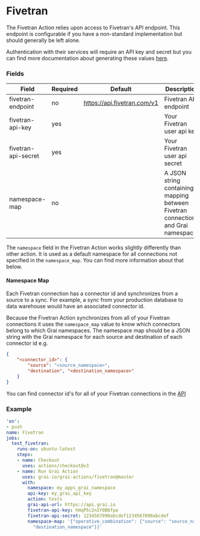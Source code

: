 # Fivetran

The Fivetran Action relies upon access to Fivetran's API endpoint. 
This endpoint is configurable if you have a non-standard implementation but should generally be left alone.

Authentication with their services will require an API key and secret but you can find more documentation about generating these values [here](https://fivetran.com/docs/rest-api/getting-started#instructions).

### Fields

<!-- Fields Sentinel Section -->

| Field | Required | Default | Description |
|-----|-----|-----|-----|
| fivetran-endpoint | no | https://api.fivetran.com/v1 | Fivetran API endpoint |
| fivetran-api-key | yes |  | Your Fivetran user api key |
| fivetran-api-secret | yes |  | Your Fivetran user api secret |
| namespace-map | no |  | A JSON string containing a mapping between Fivetran connections and Grai namespaces |


<!-- Fields Sentinel Section -->

The `namespace` field in the Fivetran Action works slightly differently than other action.
It is used as a default namespace for all connections not specified in the `namespace_map`. 
You can find more information about that below.


#### Namespace Map

Each Fivetran connection has a connector id and synchronizes from a source to a sync. 
For example, a sync from your production database to data warehouse would have an associated connector id.

Because the Fivetran Action synchronizes from all of your Fivetran connections it uses the `namespace_map` value to know which connectors belong to which Grai namespaces.
The namespace map should be a JSON string with the Grai namespace for each source and destination of each connector id e.g.

```json
{
    "<connector_id>": {
        "source": "<source_namespace>",
        "destination", "<destination_namespace>"
    }
}
```


You can find connector id's for all of your Fivetran connections in the [API](https://fivetran.com/docs/rest-api/faq/find-connector_id)

### Example

<!-- Example Sentinel Section -->

```yaml copy
'on':
- push
name: Fivetran
jobs:
  test_fivetran:
    runs-on: ubuntu-latest
    steps:
    - name: Checkout
      uses: actions/checkout@v3
    - name: Run Grai Action
      uses: grai-io/grai-actions/fivetran@master
      with:
        namespace: my_apps_grai_namespace
        api-key: my_grai_api_key
        action: tests
        grai-api-url: https://api.grai.io
        fivetran-api-key: hHqP5c2nIY0B6fpa
        fivetran-api-secret: 1234567890abcdef1234567890abcdef
        namespace-map: '{"operative_combination": {"source": "source_namespace", "destination":
          "destination_namespace"}}'

```

<!-- Example Sentinel Section -->

